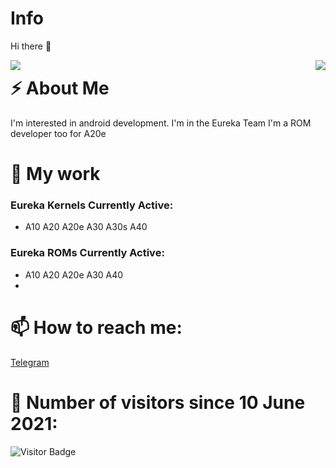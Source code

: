 # Info
 Hi there 👋
<p align="center">
 <img align="left" src="https://raw.githubusercontent.com/roynatech2544/readme-generator/master/generated/languages.svg"/>
 <img align="right" src="https://raw.githubusercontent.com/roynatech2544/readme-generator/master/generated/overview.svg"/>
</p>


# ⚡ About Me
I'm interested in android development. I'm in the Eureka Team
I'm a ROM developer too for A20e


# 🔭 My work

### Eureka Kernels Currently Active:

- A10 A20 A20e A30 A30s A40

### Eureka ROMs Currently Active:

- A10 A20 A20e A30 A40
- 
# 📫 How to reach me:

[Telegram](https://t.me/roynatech)

# 🤔 Number of visitors since 10 June 2021:
![Visitor Badge](https://visitor-badge.laobi.icu/badge?page_id=roynatech2544.roynatech2544)
